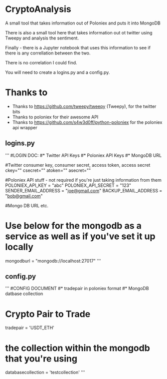 # CryptoAnalysis 

A small tool that takes information out of Poloniex and puts it into MongoDB

There is also a small tool here that takes information out ot twitter using Tweepy and analysis the sentiment. 

Finally - there is a Jupyter notebook that uses this information to see if there is any correllation between the two.

There is no correlation I could find.

You will need to create a logins.py and a config.py.

# Thanks to
- Thanks to https://github.com/tweepy/tweepy (Tweepy), for the twitter bits 
- Thanks to poloniex for their awesome API
- Thanks to https://github.com/s4w3d0ff/python-poloniex for the poloniex api wrapper 

## logins.py
'''
#LOGIN DOC:
#* Twitter API Keys
#* Poloniex API Keys
#* MongoDB URL

#Twitter consumer key, consumer secret, access token, access secret
ckey=""
csecret=""
atoken=""
asecret=""

#Poloniex API stuff - not required if you're just taking information from them
POLONIEX_API_KEY = "abc"
POLONIEX_API_SECRET = "123"
SENDER_EMAIL_ADDRESS = "joe@gmail.com"
BACKUP_EMAIL_ADDRESS = "bob@gmail.com"

#Mongo DB URL etc.
# Use below for the mongodb as a service as well as if you've set it up locally
mongodburl = "mongodb://localhost:27017"
'''


## config.py
'''
#CONFIG DOCUMENT
#* tradepair in poloniex format
#* MongoDB datbase collection

# Crypto Pair to Trade
tradepair = 'USDT_ETH'
# the collection within the mongodb that you're using
databasecollection = 'testcollection'
'''
